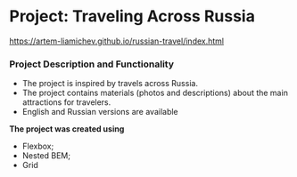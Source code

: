 # Project: Traveling Across Russia
https://artem-liamichev.github.io/russian-travel/index.html

### Project Description and Functionality
- The project is inspired by travels across Russia.
- The project contains materials (photos and descriptions) about the main attractions for travelers.
- English and Russian versions are available

**The project was created using**
- Flexbox;
- Nested BEM;
- Grid
